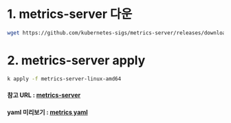 # 1. metrics-server 다운
```bash
wget https://github.com/kubernetes-sigs/metrics-server/releases/download/v0.7.2/metrics-server-linux-amd64
```

# 2. metrics-server apply
```bash
k apply -f metrics-server-linux-amd64
```
#### 참고 URL : [metrics-server](https://github.com/kubernetes-sigs/metrics-server/releases)
#### yaml 미리보기 : [metrics yaml](https://git.noonbaram.shop/components/metrics-server/metrics-server.yaml)
